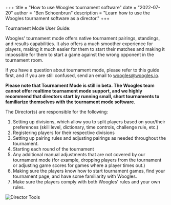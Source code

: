 +++
title = "How to use Woogles tournament software"
date = "2022-07-20"
author = "Ben Schoenbrun"
description = "Learn how to use the Woogles tournament software as a director."
+++

Tournament Mode User Guide:

Woogles' tournament mode offers native tournament pairings, standings, and results capabilities. It also offers a much smoother experience for players, making it much easier for them to start their matches and making it impossible for them to start a game against the wrong opponent in the tournament room.

If you have a question about tournament mode, please refer to this guide first, and if you are still confused, send an email to woogles@woogles.io.

**Please note that Tournament Mode is still in beta. The Woogles team cannot offer realtime tournament mode support, and we highly recommend that directors start by running small, short tournaments to familiarize themselves with the tournament mode software.**

The Director(s) are responsible for the following:
1. Setting up divisions, which allow you to split players based on your/their preferences (skill level, dictionary, time controls, challenge rule, etc.)
2. Registering players for their respective divisions
3. Setting up pairing rules and adjusting pairings as needed throughout the tournament.
4. Starting each round of the tournament
5. Any additional manual adjustments that are not covered by our tournament mode (for example, dropping players from the tournament or adjusting game scores for games where a player times out.)
6. Making sure the players know how to start tournament games, find your tournament page, and have some familiarity with Woogles.
7. Make sure the players comply with both Woogles' rules and your own rules.


 ![Director Tools](/guides/director_tools.png)